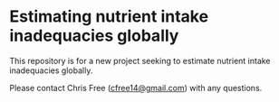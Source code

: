 # Estimating nutrient intake inadequacies globally

This repository is for a new project seeking to estimate nutrient intake inadequacies globally.

Please contact Chris Free (cfree14@gmail.com) with any questions.
